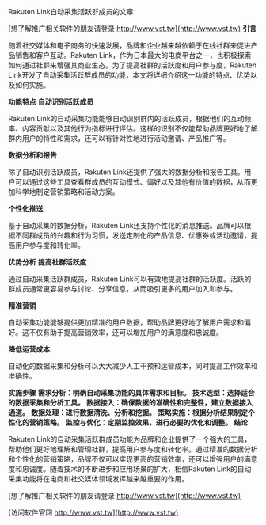 Rakuten Link自动采集活跃群成员的文章

[想了解推广相关软件的朋友请登录 http://www.vst.tw](http://www.vst.tw)
**引言**

随着社交媒体和电子商务的快速发展，品牌和企业越来越依赖于在线社群来促进产品销售和客户互动。Rakuten Link，作为日本最大的电商平台之一，也积极探索如何通过社群来增强其商业生态。为了提高社群的活跃度和用户参与度，Rakuten Link开发了自动采集活跃群成员的功能，本文将详细介绍这一功能的特点、优势以及如何实施。

**功能特点**
**自动识别活跃成员**

Rakuten Link的自动采集功能能够自动识别群内的活跃成员，根据他们的互动频率、内容贡献以及其他行为指标进行评估。这样的识别不仅能帮助品牌更好地了解群内用户的特性和需求，还可以有针对性地进行活动邀请、产品推广等。

**数据分析和报告**

除了自动识别活跃成员，Rakuten Link还提供了强大的数据分析和报告工具。用户可以通过这些工具查看群成员的互动模式、偏好以及其他有价值的数据，从而更加科学地制定营销策略和活动方案。

**个性化推送**

基于自动采集的数据分析，Rakuten Link还支持个性化的消息推送。品牌可以根据不同群成员的兴趣和行为习惯，发送定制化的产品信息、优惠券或活动邀请，提高用户参与度和转化率。

**优势分析**
**提高社群活跃度**

通过自动采集活跃群成员，Rakuten Link可以有效地提高社群的活跃度。活跃的群成员通常更容易参与讨论、分享信息，从而吸引更多的用户加入和参与。

**精准营销**

自动采集功能能够提供更加精准的用户数据，帮助品牌更好地了解用户需求和偏好。这不仅有助于提高营销效率，还可以增加用户的满意度和忠诚度。

**降低运营成本**

自动化的数据采集和分析可以大大减少人工干预和运营成本，同时提高工作效率和准确性。

**实施步骤**
**需求分析：明确自动采集功能的具体需求和目标。**
**技术选型：选择适合的数据采集和分析工具。**
**数据接入：确保数据的准确性和完整性，建立数据接入通道。**
**数据处理：进行数据清洗、分析和挖掘。**
**策略实施：根据分析结果制定个性化的营销策略。**
**监控与优化：定期监控效果，进行必要的优化和调整。**
**结论**

Rakuten Link的自动采集活跃群成员功能为品牌和企业提供了一个强大的工具，帮助他们更好地理解和管理社群，提高用户参与度和转化率。通过精准的数据分析和个性化的营销策略，品牌不仅可以实现更高的营销效率，还可以增强用户的满意度和忠诚度。随着技术的不断进步和应用场景的扩大，相信Rakuten Link的自动采集功能将在电商和社交媒体领域发挥越来越重要的作用。

[想了解推广相关软件的朋友请登录 http://www.vst.tw](http://www.vst.tw)


[访问软件官网 http://www.vst.tw](http://www.vst.tw)
